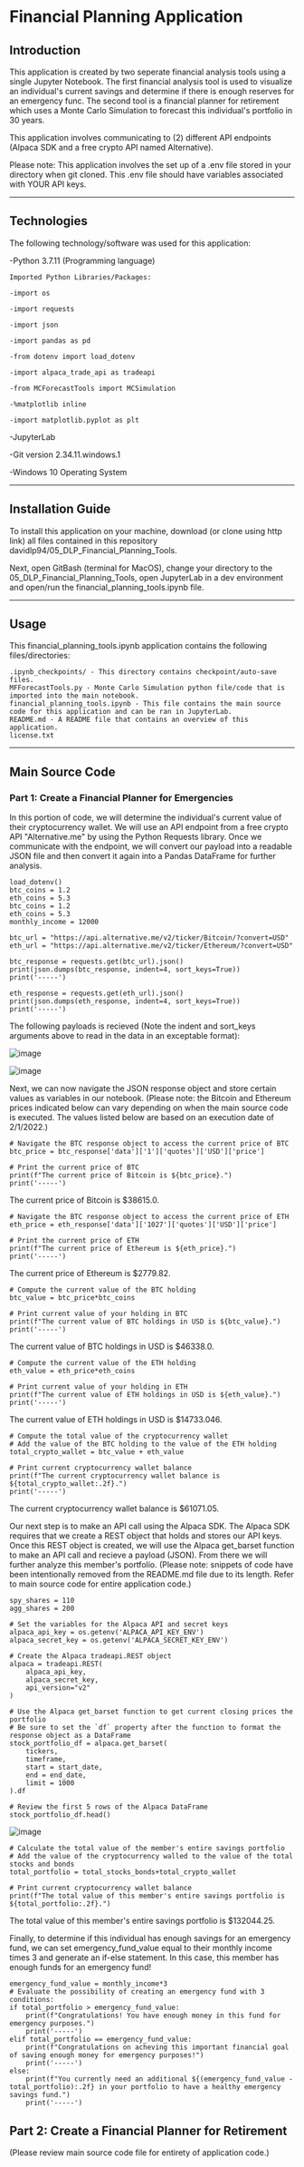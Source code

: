 # Financial Planning Application
## Introduction
This application is created by two seperate financial analysis tools using a single Jupyter Notebook. The first financial analysis tool is used to visualize an individual's current savings and determine if there is enough reserves for an emergency func. The second tool is a financial planner for retirement which uses a Monte Carlo Simulation to forecast this individual's portfolio in 30 years.

This application involves communicating to (2) different API endpoints (Alpaca SDK and a free crypto API named Alternative).

Please note: This application involves the set up of a .env file stored in your directory when git cloned. This .env file should have variables associated with YOUR API keys.

---

## Technologies

The following technology/software was used for this application:


-Python 3.7.11 (Programming language)

    Imported Python Libraries/Packages:
    
    -import os
    
    -import requests
    
    -import json
    
    -import pandas as pd
    
    -from dotenv import load_dotenv
    
    -import alpaca_trade_api as tradeapi
    
    -from MCForecastTools import MCSimulation
    
    -%matplotlib inline
    
    -import matplotlib.pyplot as plt
    
-JupyterLab

-Git version 2.34.11.windows.1

-Windows 10 Operating System

---

## Installation Guide

To install this application on your machine, download (or clone using http link) all files contained in this repository davidlp94/05_DLP_Financial_Planning_Tools.

Next, open GitBash (terminal for MacOS), change your directory to the 05_DLP_Financial_Planning_Tools, open JupyterLab in a dev environment and open/run the financial_planning_tools.ipynb file.

---

## Usage

This financial_planning_tools.ipynb application contains the following files/directories:
```
.ipynb_checkpoints/ - This directory contains checkpoint/auto-save files.
MFForecastTools.py - Monte Carlo Simulation python file/code that is imported into the main notebook.
financial_planning_tools.ipynb - This file contains the main source code for this application and can be ran in JupyterLab.
README.md - A README file that contains an overview of this application.
license.txt
```

---

## Main Source Code

### Part 1: Create a Financial Planner for Emergencies

In this portion of code, we will determine the individual's current value of their cryptocurrency wallet. We will use an API endpoint from a free crypto API "Alternative.me" by using the Python Requests library. Once we communicate with the endpoint, we will convert our payload into a readable JSON file and then convert it again into a Pandas DataFrame for further analysis.

```
load_dotenv()
btc_coins = 1.2
eth_coins = 5.3
btc_coins = 1.2
eth_coins = 5.3
monthly_income = 12000

btc_url = "https://api.alternative.me/v2/ticker/Bitcoin/?convert=USD"
eth_url = "https://api.alternative.me/v2/ticker/Ethereum/?convert=USD"

btc_response = requests.get(btc_url).json()
print(json.dumps(btc_response, indent=4, sort_keys=True))
print('-----')

eth_response = requests.get(eth_url).json()
print(json.dumps(eth_response, indent=4, sort_keys=True))
print('-----')
```
The following payloads is recieved (Note the indent and sort_keys arguments above to read in the data in an exceptable format):

![image](https://user-images.githubusercontent.com/96163075/152093726-35efd992-9076-4cc2-b877-37a9b2f30fc8.png)

![image](https://user-images.githubusercontent.com/96163075/152093752-b640514e-f1a9-4f61-ab50-998793a38358.png)

Next, we can now navigate the JSON response object and store certain values as variables in our notebook. (Please note: the Bitcoin and Ethereum prices indicated below can vary depending on when the main source code is executed. The values listed below are based on an execution date of 2/1/2022.)

```
# Navigate the BTC response object to access the current price of BTC
btc_price = btc_response['data']['1']['quotes']['USD']['price']

# Print the current price of BTC
print(f"The current price of Bitcoin is ${btc_price}.")
print('-----')
```
The current price of Bitcoin is $38615.0.

```
# Navigate the BTC response object to access the current price of ETH
eth_price = eth_response['data']['1027']['quotes']['USD']['price']

# Print the current price of ETH
print(f"The current price of Ethereum is ${eth_price}.")
print('-----')
```
The current price of Ethereum is $2779.82.

```
# Compute the current value of the BTC holding 
btc_value = btc_price*btc_coins

# Print current value of your holding in BTC
print(f"The current value of BTC holdings in USD is ${btc_value}.")
print('-----')
```
The current value of BTC holdings in USD is $46338.0.

```
# Compute the current value of the ETH holding 
eth_value = eth_price*eth_coins

# Print current value of your holding in ETH
print(f"The current value of ETH holdings in USD is ${eth_value}.")
print('-----')
```
The current value of ETH holdings in USD is $14733.046.

```
# Compute the total value of the cryptocurrency wallet
# Add the value of the BTC holding to the value of the ETH holding
total_crypto_wallet = btc_value + eth_value

# Print current cryptocurrency wallet balance
print(f"The current cryptocurrency wallet balance is ${total_crypto_wallet:.2f}.")
print('-----')
```
The current cryptocurrency wallet balance is $61071.05.

Our next step is to make an API call using the Alpaca SDK. The Alpaca SDK requires that we create a REST object that holds and stores our API keys. Once this REST object is created, we will use the Alpaca get_barset function to make an API call and recieve a payload (JSON). From there we will further analyze this member's portfolio. (Please note: snippets of code have been intentionally removed from the README.md file due to its length. Refer to main source code for entire application code.)

```
spy_shares = 110
agg_shares = 200

# Set the variables for the Alpaca API and secret keys
alpaca_api_key = os.getenv('ALPACA_API_KEY_ENV')
alpaca_secret_key = os.getenv('ALPACA_SECRET_KEY_ENV')

# Create the Alpaca tradeapi.REST object
alpaca = tradeapi.REST(
    alpaca_api_key,
    alpaca_secret_key,
    api_version="v2"
)

# Use the Alpaca get_barset function to get current closing prices the portfolio
# Be sure to set the `df` property after the function to format the response object as a DataFrame
stock_portfolio_df = alpaca.get_barset(
    tickers,
    timeframe,
    start = start_date,
    end = end_date,
    limit = 1000
).df

# Review the first 5 rows of the Alpaca DataFrame
stock_portfolio_df.head()
```
![image](https://user-images.githubusercontent.com/96163075/152094363-6bcedd10-cf7e-4a91-8663-75d08dfe2b2e.png)
```
# Calculate the total value of the member's entire savings portfolio
# Add the value of the cryptocurrency walled to the value of the total stocks and bonds
total_portfolio = total_stocks_bonds+total_crypto_wallet

# Print current cryptocurrency wallet balance
print(f"The total value of this member's entire savings portfolio is ${total_portfolio:.2f}.")
```

The total value of this member's entire savings portfolio is $132044.25.

Finally, to determine if this individual has enough savings for an emergency fund, we can set emergency_fund_value equal to their monthly income times 3 and generate an if-else statement. In this case, this member has enough funds for an emergency fund!

```
emergency_fund_value = monthly_income*3
# Evaluate the possibility of creating an emergency fund with 3 conditions:
if total_portfolio > emergency_fund_value:
    print(f"Congratulations! You have enough money in this fund for emergency purposes.")
    print('-----')
elif total_portfolio == emergency_fund_value:
    print(f"Congratulations on acheving this important financial goal of saving enough money for emergency purposes!")
    print('-----')
else:
    print(f"You currently need an additional ${(emergency_fund_value - total_portfolio):.2f} in your portfolio to have a healthy emergency savings fund.")
    print('-----')
```

## Part 2: Create a Financial Planner for Retirement
(Please review main source code file for entirety of application code.)




















